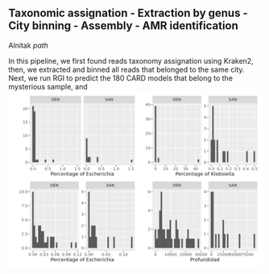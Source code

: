 ## Taxonomic assignation - Extraction by genus - City binning - Assembly - AMR identification
Alnitak _path_ 

In this pipeline, we first found reads taxonomy assignation using Kraken2, then, 
we extracted and binned all reads that belonged to the same city. Next, we run RGI
to predict the 180 CARD models that belong to the mysterious sample, and 
![OTU abundances](fig/Abundances_Denver_SFC_EsEnKl.jpeg)  
